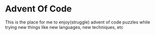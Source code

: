# Advent Of Code
This is the place for me to enjoy(struggle) advent of code puzzles while trying new things 
like new languages, new techniques, etc
